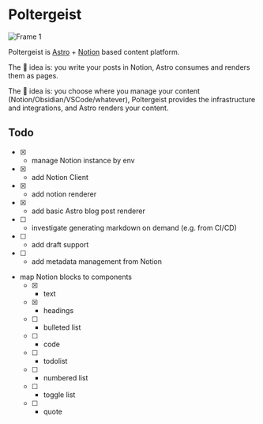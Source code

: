 # Poltergeist
![Frame 1](https://user-images.githubusercontent.com/44495184/221351962-5749dfd3-8f38-4a86-8d3f-e00e4d6f4701.png)

Poltergeist is [Astro](https://astro.build/) + [Notion](https://notion.so) based content platform.

The 🐒 idea is: you write your posts in Notion, Astro consumes and renders them as pages.

The 🦍 idea is: you choose where you manage your content (Notion/Obsidian/VSCode/whatever), Poltergeist provides the infrastructure and integrations, and Astro renders your content.

## Todo

- [x] - manage Notion instance by env
- [x] - add Notion Client
- [x] - add notion renderer
- [x] - add basic Astro blog post renderer
- [ ] - investigate generating markdown on demand (e.g. from CI/CD)
- [ ] - add draft support
- [ ] - add metadata management from Notion
- map Notion blocks to components
  - [x] - text
  - [x] - headings
  - [ ] - bulleted list
  - [ ] - code
  - [ ] - todolist
  - [ ] - numbered list
  - [ ] - toggle list
  - [ ] - quote
